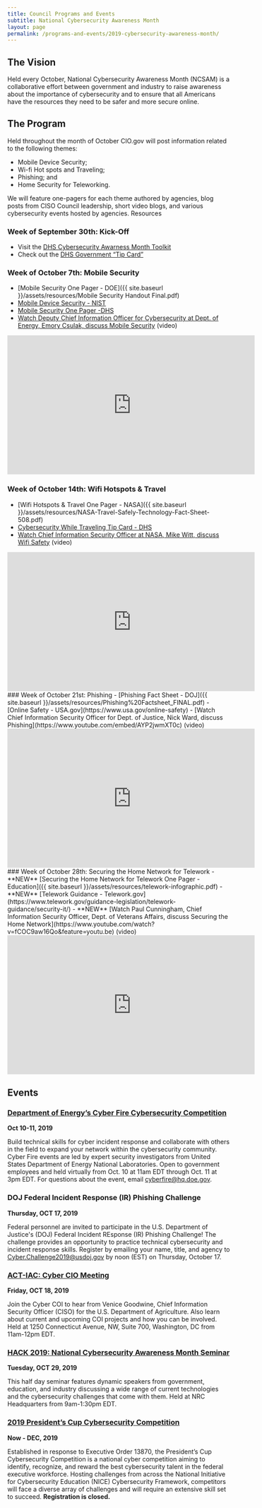 ```yaml
---
title: Council Programs and Events
subtitle: National Cybersecurity Awareness Month
layout: page
permalink: /programs-and-events/2019-cybersecurity-awareness-month/
---
```

## The Vision
Held every October, National Cybersecurity Awareness Month (NCSAM) is a collaborative effort between government and industry to raise awareness about the importance of cybersecurity and to ensure that all Americans have the resources they need to be safer and more secure online.

## The Program
Held throughout the month of October CIO.gov will post information related to the following themes:
- Mobile Device Security;
- Wi-fi Hot spots  and Traveling;
- Phishing; and
- Home Security for Teleworking.  

We will feature one-pagers for each theme authored by agencies, blog posts from CISO Council leadership, short video blogs, and various cybersecurity events hosted by agencies.
Resources
### Week of September 30th: Kick-Off
- Visit the [DHS Cybersecurity Awarness Month Toolkit](https://www.dhs.gov/stopthinkconnect-toolkit)
- Check out the [DHS Government “Tip Card”](https://www.dhs.gov/sites/default/files/publications/Government%20Tip%20Card_0.pdf)

### Week of October 7th:  Mobile Security
- [Mobile Security One Pager - DOE]({{ site.baseurl }}/assets/resources/Mobile Security Handout Final.pdf)
- [Mobile Device Security - NIST](https://www.nccoe.nist.gov/projects/building-blocks/mobile-device-security)
- [Mobile Security One Pager -DHS](https://www.dhs.gov/sites/default/files/publications/Mobile%20Security%20One%20Pager_3.pdf)
- [Watch Deputy Chief Information Officer for Cybersecurity at Dept. of Energy, Emory Csulak, discuss Mobile Security](https://www.youtube.com/watch?v=TBH7nb0p_6k&feature=youtu.be) (video)
<div class="iframe_container">
<iframe width="560" height="315" src="https://www.youtube.com/embed/TBH7nb0p_6k" frameborder="0" allow="accelerometer; autoplay; encrypted-media; gyroscope; picture-in-picture" allowfullscreen></iframe>
</div>

### Week of October 14th:  Wifi Hotspots & Travel
- [Wifi Hotspots & Travel One Pager - NASA]({{ site.baseurl }}/assets/resources/NASA-Travel-Safely-Technology-Fact-Sheet-508.pdf)
- [Cybersecurity While Traveling Tip Card - DHS](https://www.dhs.gov/sites/default/files/publications/Cybersecurity%20While%20Traveling_7.pdf)
- [Watch Chief Information Security Officer at NASA, Mike Witt, discuss Wifi Safety](https://m.youtube.com/watch?v=_q2yr0MJsMw&feature=youtu.be) (video)
<div class="iframe_container">
<iframe width="560" height="315" src="https://www.youtube.com/embed/_q2yr0MJsMw" frameborder="0" allow="accelerometer; autoplay; encrypted-media; gyroscope; picture-in-picture" allowfullscreen></iframe>
</div>
### Week of October 21st: Phishing
- [Phishing Fact Sheet - DOJ]({{ site.baseurl }}/assets/resources/Phishing%20Factsheet_FINAL.pdf)
- [Online Safety - USA.gov](https://www.usa.gov/online-safety)
- [Watch Chief Information Security Officer for Dept. of Justice, Nick Ward, discuss Phishing](https://www.youtube.com/embed/AYP2jwmXT0c) (video)
<div class="iframe_container">
<iframe width="560" height="315" src="https://www.youtube.com/embed/k2gRAuNuBtA" frameborder="0" allow="accelerometer; autoplay; encrypted-media; gyroscope; picture-in-picture" allowfullscreen></iframe>
</div>
### Week of October 28th: Securing the Home Network for Telework
- **NEW** [Securing the Home Network for Telework One Pager - Education]({{ site.baseurl }}/assets/resources/telework-infographic.pdf)
- **NEW** [Telework Guidance - Telework.gov](https://www.telework.gov/guidance-legislation/telework-guidance/security-it/)
- **NEW** [Watch Paul Cunningham, Chief Information Security Officer, Dept. of Veterans Affairs, discuss Securing the Home Network](https://www.youtube.com/watch?v=fCOC9aw16Qo&feature=youtu.be) (video)
<div class="iframe_container">
<iframe width="560" height="315" src="https://www.youtube.com/embed/fCOC9aw16Qo" frameborder="0" allow="accelerometer; autoplay; encrypted-media; gyroscope; picture-in-picture" allowfullscreen></iframe>
</div>

## Events

### [Department of Energy’s Cyber Fire Cybersecurity Competition](https://cyberfire.energy.gov/)
**Oct 10-11, 2019**

Build technical skills for cyber incident response and collaborate with others in the field to expand your network within the cybersecurity community. Cyber Fire events are led by expert security investigators from United States Department of Energy National Laboratories. Open to government employees and held virtually from Oct. 10 at 11am EDT through Oct. 11 at 3pm EDT. For questions about the event, email cyberfire@hq.doe.gov.

### DOJ Federal Incident Response (IR) Phishing Challenge
**Thursday, OCT 17, 2019**

Federal personnel are invited to participate in the U.S. Department of Justice's (DOJ) Federal Incident REsponse (IR) Phishing Challenge! The challenge provides an opportunity to practice technical cybersecurity and incident response skills. Register by emailing your name, title, and agency to [Cyber.Challenge2019@usdoj.gov](mailto:cyber.challenge2019@usdoj.gov) by noon (EST) on Thursday, October 17.

### [ACT-IAC: Cyber CIO Meeting](https://www.actiac.org/events/act-iac-cybersecurity-coi-october-2019)
**Friday, OCT 18, 2019**

Join the Cyber COI to hear from Venice Goodwine, Chief Information Security Officer (CISO) for the U.S. Department of Agriculture. Also learn about current and upcoming COI projects and how you can be involved. Held at 1250 Connecticut Avenue, NW, Suite 700, Washington, DC from 11am-12pm EDT.

### [HACK 2019: National Cybersecurity Awareness Month Seminar](https://www.fbcinc.com/e/nrchack/default.aspx)
**Tuesday, OCT 29, 2019**

This half day seminar features dynamic speakers from government, education, and industry discussing a wide range of current technologies and the cybersecurity challenges that come with them. Held at NRC Headquarters from 9am-1:30pm EDT.

### [2019 President’s Cup Cybersecurity Competition](https://www.cisa.gov/presidentscup)
**Now - DEC, 2019**

Established in response to Executive Order 13870, the President’s Cup Cybersecurity Competition is a national cyber competition aiming to identify, recognize, and reward the best cybersecurity talent in the federal executive workforce. Hosting challenges from across the National Initiative for Cybersecurity Education (NICE) Cybersecurity Framework, competitors will face a diverse array of challenges and will require an extensive skill set to succeed. **Registration is closed.**
